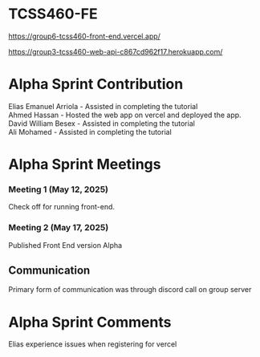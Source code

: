 # TCSS460-FE

https://group6-tcss460-front-end.vercel.app/

https://group3-tcss460-web-api-c867cd962f17.herokuapp.com/


# Alpha Sprint Contribution

Elias Emanuel Arriola - Assisted in completing the tutorial   
Ahmed Hassan - Hosted the web app on vercel and deployed the app.  
David William Besex - Assisted in completing the tutorial     
Ali Mohamed - Assisted in completing the tutorial   

# Alpha Sprint Meetings

### Meeting 1 (May 12, 2025)

Check off for running front-end.

### Meeting 2 (May 17, 2025)

Published Front End version Alpha

## Communication

Primary form of communication was through discord call on group server

# Alpha Sprint Comments

Elias experience issues when registering for vercel
